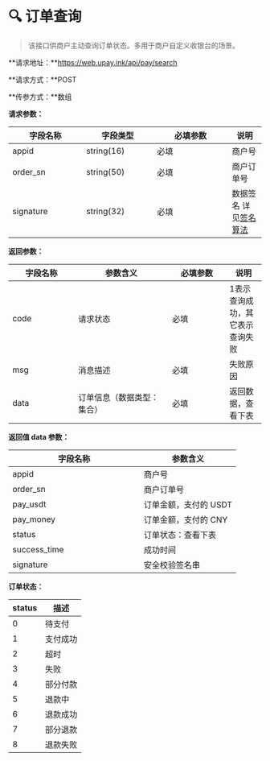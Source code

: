 # 🔍 订单查询

> 该接口供商户主动查询订单状态。多用于商户自定义收银台的场景。

**请求地址：**https://web.upay.ink/api/pay/search

**请求方式：**POST

**传参方式：**数组

**请求参数：**

<table><thead><tr><th width="131">字段名称</th><th width="125">字段类型</th><th width="133">必填参数</th><th>说明</th></tr></thead><tbody><tr><td>appid</td><td>string(16)</td><td>必填</td><td>商户号</td></tr><tr><td>order_sn</td><td>string(50)</td><td>必填</td><td>商户订单号</td></tr><tr><td>signature</td><td>string(32)</td><td>必填</td><td>数据签名 详见<a href="../introduction/signature.md">签名算法</a></td></tr></tbody></table>

**返回参数：**

<table><thead><tr><th width="115">字段名称</th><th width="171">参数含义</th><th width="98">必填参数</th><th>说明</th></tr></thead><tbody><tr><td>code</td><td>请求状态</td><td>必填</td><td>1表示查询成功，其它表示查询失败</td></tr><tr><td>msg</td><td>消息描述</td><td>必填</td><td>失败原因</td></tr><tr><td>data</td><td>订单信息（数据类型：集合）</td><td>必填</td><td>返回数据，查看下表</td></tr></tbody></table>

**返回值 data 参数：**

<table><thead><tr><th width="245.5">字段名称</th><th>参数含义</th></tr></thead><tbody><tr><td>appid</td><td>商户号</td></tr><tr><td>order_sn</td><td>商户订单号</td></tr><tr><td>pay_usdt</td><td>订单金额，支付的 USDT</td></tr><tr><td>pay_money</td><td>订单金额，支付的 CNY</td></tr><tr><td>status</td><td>订单状态：查看下表</td></tr><tr><td>success_time</td><td>成功时间</td></tr><tr><td>signature</td><td>安全校验签名串</td></tr></tbody></table>

**订单状态：**

| status | 描述   |
| ------ | ---- |
| 0      | 待支付  |
| 1      | 支付成功 |
| 2      | 超时   |
| 3      | 失败   |
| 4      | 部分付款 |
| 5      | 退款中  |
| 6      | 退款成功 |
| 7      | 部分退款 |
| 8      | 退款失败 |
